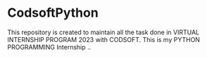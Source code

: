 # CodsoftPython
This repository is created to maintain all the task done in VIRTUAL INTERNSHIP PROGRAM 2023 with CODSOFT. This is my PYTHON PROGRAMMING Internship ..
